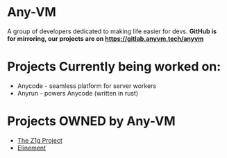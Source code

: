 # Any-VM
A group of developers dedicated to making life easier for devs.
**GitHub is for mirroring, our projects are on https://gitlab.anyvm.tech/anyvm**

# Projects Currently being worked on:
+ Anycode - seamless platform for server workers
+ Anyrun - powers Anycode (written in rust)

# Projects OWNED by Any-VM
+ [The Z1g Project](https://github.com/z1g-project)
+ [Elinement](https://github.com/Elinement)
